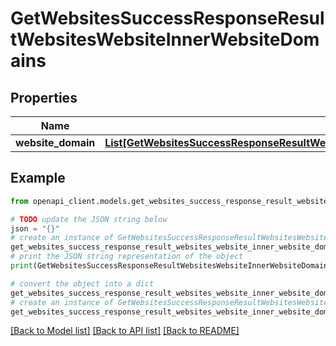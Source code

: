 # GetWebsitesSuccessResponseResultWebsitesWebsiteInnerWebsiteDomains


## Properties

Name | Type | Description | Notes
------------ | ------------- | ------------- | -------------
**website_domain** | [**List[GetWebsitesSuccessResponseResultWebsitesWebsiteInnerWebsiteDomainsWebsiteDomainInner]**](GetWebsitesSuccessResponseResultWebsitesWebsiteInnerWebsiteDomainsWebsiteDomainInner.md) |  | 

## Example

```python
from openapi_client.models.get_websites_success_response_result_websites_website_inner_website_domains import GetWebsitesSuccessResponseResultWebsitesWebsiteInnerWebsiteDomains

# TODO update the JSON string below
json = "{}"
# create an instance of GetWebsitesSuccessResponseResultWebsitesWebsiteInnerWebsiteDomains from a JSON string
get_websites_success_response_result_websites_website_inner_website_domains_instance = GetWebsitesSuccessResponseResultWebsitesWebsiteInnerWebsiteDomains.from_json(json)
# print the JSON string representation of the object
print(GetWebsitesSuccessResponseResultWebsitesWebsiteInnerWebsiteDomains.to_json())

# convert the object into a dict
get_websites_success_response_result_websites_website_inner_website_domains_dict = get_websites_success_response_result_websites_website_inner_website_domains_instance.to_dict()
# create an instance of GetWebsitesSuccessResponseResultWebsitesWebsiteInnerWebsiteDomains from a dict
get_websites_success_response_result_websites_website_inner_website_domains_from_dict = GetWebsitesSuccessResponseResultWebsitesWebsiteInnerWebsiteDomains.from_dict(get_websites_success_response_result_websites_website_inner_website_domains_dict)
```
[[Back to Model list]](../README.md#documentation-for-models) [[Back to API list]](../README.md#documentation-for-api-endpoints) [[Back to README]](../README.md)


